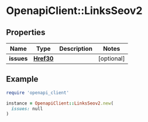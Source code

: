 # OpenapiClient::LinksSeov2

## Properties

| Name | Type | Description | Notes |
| ---- | ---- | ----------- | ----- |
| **issues** | [**Href30**](Href30.md) |  | [optional] |

## Example

```ruby
require 'openapi_client'

instance = OpenapiClient::LinksSeov2.new(
  issues: null
)
```

